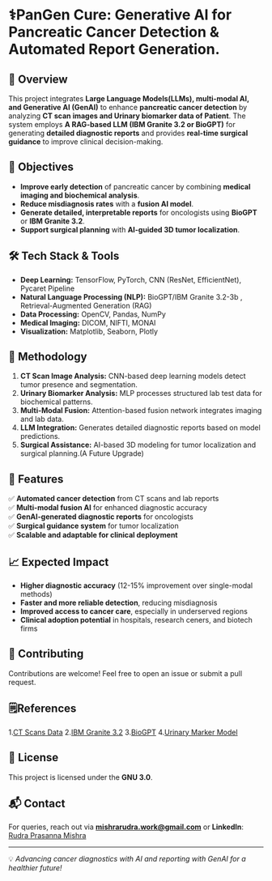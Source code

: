 # ⚕️PanGen Cure: Generative AI for Pancreatic Cancer Detection & Automated Report Generation.

## 🚀 Overview
This project integrates **Large Language Models(LLMs), multi-modal AI, and Generative AI (GenAI)** to enhance **pancreatic cancer detection** by analyzing **CT scan images and Urinary biomarker data of Patient**. The system employs **A RAG-based LLM (IBM Granite 3.2 or BioGPT)** for generating **detailed diagnostic reports** and provides **real-time surgical guidance** to improve clinical decision-making.

## 🎯 Objectives
- **Improve early detection** of pancreatic cancer by combining **medical imaging and biochemical analysis**.
- **Reduce misdiagnosis rates** with a **fusion AI model**.
- **Generate detailed, interpretable reports** for oncologists using **BioGPT** or **IBM Granite 3.2**.
- **Support surgical planning** with **AI-guided 3D tumor localization**.

## 🛠️ Tech Stack & Tools
- **Deep Learning:** TensorFlow, PyTorch, CNN (ResNet, EfficientNet), Pycaret Pipeline
- **Natural Language Processing (NLP):** BioGPT/IBM Granite 3.2-3b , Retrieval-Augmented Generation (RAG)
- **Data Processing:** OpenCV, Pandas, NumPy
- **Medical Imaging:** DICOM, NIFTI, MONAI
- **Visualization:** Matplotlib, Seaborn, Plotly

## 🔬 Methodology
1. **CT Scan Image Analysis:** CNN-based deep learning models detect tumor presence and segmentation.
2. **Urinary Biomarker Analysis:** MLP processes structured lab test data for biochemical patterns.
3. **Multi-Modal Fusion:** Attention-based fusion network integrates imaging and lab data.
4. **LLM Integration:** Generates detailed diagnostic reports based on model predictions.
5. **Surgical Assistance:** AI-based 3D modeling for tumor localization and surgical planning.(A Future Upgrade)

## 📌 Features
✅ **Automated cancer detection** from CT scans and lab reports  
✅ **Multi-modal fusion AI** for enhanced diagnostic accuracy  
✅ **GenAI-generated diagnostic reports** for oncologists  
✅ **Surgical guidance system** for tumor localization  
✅ **Scalable and adaptable for clinical deployment**  

## 📈 Expected Impact
- **Higher diagnostic accuracy** (12-15% improvement over single-modal methods)
- **Faster and more reliable detection**, reducing misdiagnosis
- **Improved access to cancer care**, especially in underserved regions
- **Clinical adoption potential** in hospitals, research ceners, and biotech firms

## 🤝 Contributing
Contributions are welcome! Feel free to open an issue or submit a pull request.

## 🗒️References
 1.[CT Scans Data](http://medicaldecathlon.com/)
 2.[IBM Granite 3.2](https://huggingface.co/ibm-granite)
 3.[BioGPT](https://huggingface.co/microsoft/biogpt)
 4.[Urinary Marker Model](https://www.kaggle.com/code/gkitchen/predicting-pancreatic-cancer/input)

## 📜 License
This project is licensed under the **GNU 3.0**.

## 📬 Contact
For queries, reach out via **mishrarudra.work@gmail.com** or **LinkedIn**: [Rudra Prasanna Mishra](https://linkedin.com/in/rudra-mishra)


---
💡 *Advancing cancer diagnostics with AI and reporting with GenAI for a healthier future!*
